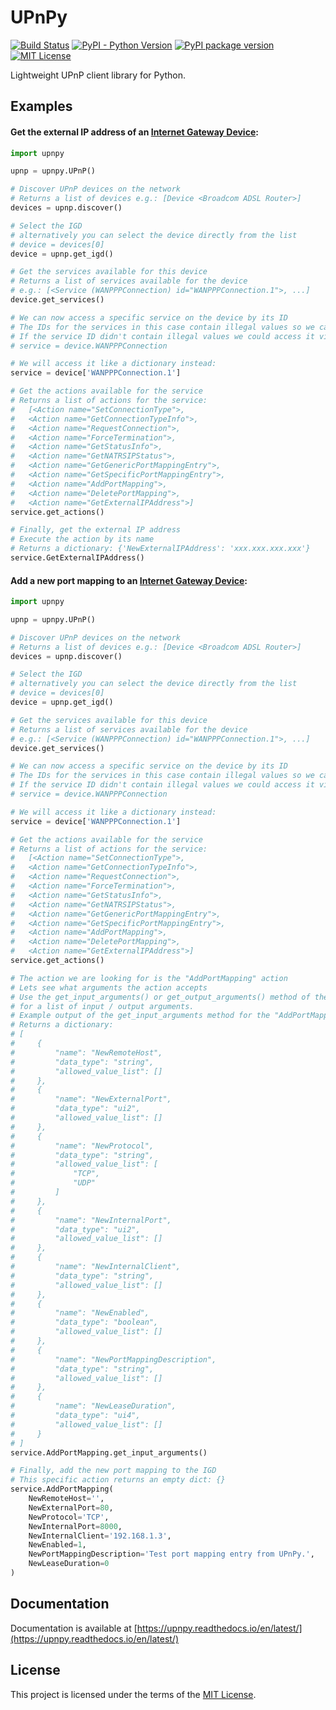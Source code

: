 # UPnPy
[![Build Status](https://travis-ci.org/5kyc0d3r/upnpy.svg?branch=master)](https://travis-ci.org/5kyc0d3r/upnpy)
[![PyPI - Python Version](https://img.shields.io/pypi/pyversions/upnpy.svg)](https://pypi.org/project/UPnPy/)
[![PyPI package version](https://img.shields.io/pypi/v/upnpy.svg)](https://pypi.org/project/UPnPy/)
[![MIT License](https://img.shields.io/badge/license-MIT-red.svg)](https://github.com/5kyc0d3r/upnpy/blob/master/LICENSE)

Lightweight UPnP client library for Python.

## Examples

#### Get the external IP address of an [Internet Gateway Device](https://en.wikipedia.org/wiki/Internet_Gateway_Device_Protocol):
```python
import upnpy

upnp = upnpy.UPnP()

# Discover UPnP devices on the network
# Returns a list of devices e.g.: [Device <Broadcom ADSL Router>]
devices = upnp.discover()

# Select the IGD
# alternatively you can select the device directly from the list
# device = devices[0]
device = upnp.get_igd()

# Get the services available for this device
# Returns a list of services available for the device
# e.g.: [<Service (WANPPPConnection) id="WANPPPConnection.1">, ...]
device.get_services()

# We can now access a specific service on the device by its ID
# The IDs for the services in this case contain illegal values so we can't access it by an attribute
# If the service ID didn't contain illegal values we could access it via an attribute like this:
# service = device.WANPPPConnection

# We will access it like a dictionary instead:
service = device['WANPPPConnection.1']

# Get the actions available for the service
# Returns a list of actions for the service:
#   [<Action name="SetConnectionType">,
#   <Action name="GetConnectionTypeInfo">,
#   <Action name="RequestConnection">,
#   <Action name="ForceTermination">,
#   <Action name="GetStatusInfo">,
#   <Action name="GetNATRSIPStatus">,
#   <Action name="GetGenericPortMappingEntry">,
#   <Action name="GetSpecificPortMappingEntry">,
#   <Action name="AddPortMapping">,
#   <Action name="DeletePortMapping">,
#   <Action name="GetExternalIPAddress">]
service.get_actions()

# Finally, get the external IP address
# Execute the action by its name
# Returns a dictionary: {'NewExternalIPAddress': 'xxx.xxx.xxx.xxx'}
service.GetExternalIPAddress()
```


#### Add a new port mapping to an [Internet Gateway Device](https://en.wikipedia.org/wiki/Internet_Gateway_Device_Protocol):
```python
import upnpy

upnp = upnpy.UPnP()

# Discover UPnP devices on the network
# Returns a list of devices e.g.: [Device <Broadcom ADSL Router>]
devices = upnp.discover()

# Select the IGD
# alternatively you can select the device directly from the list
# device = devices[0]
device = upnp.get_igd()

# Get the services available for this device
# Returns a list of services available for the device
# e.g.: [<Service (WANPPPConnection) id="WANPPPConnection.1">, ...]
device.get_services()

# We can now access a specific service on the device by its ID
# The IDs for the services in this case contain illegal values so we can't access it by an attribute
# If the service ID didn't contain illegal values we could access it via an attribute like this:
# service = device.WANPPPConnection

# We will access it like a dictionary instead:
service = device['WANPPPConnection.1']

# Get the actions available for the service
# Returns a list of actions for the service:
#   [<Action name="SetConnectionType">,
#   <Action name="GetConnectionTypeInfo">,
#   <Action name="RequestConnection">,
#   <Action name="ForceTermination">,
#   <Action name="GetStatusInfo">,
#   <Action name="GetNATRSIPStatus">,
#   <Action name="GetGenericPortMappingEntry">,
#   <Action name="GetSpecificPortMappingEntry">,
#   <Action name="AddPortMapping">,
#   <Action name="DeletePortMapping">,
#   <Action name="GetExternalIPAddress">]
service.get_actions()

# The action we are looking for is the "AddPortMapping" action
# Lets see what arguments the action accepts
# Use the get_input_arguments() or get_output_arguments() method of the action
# for a list of input / output arguments.
# Example output of the get_input_arguments method for the "AddPortMapping" action
# Returns a dictionary:
# [
#     {
#         "name": "NewRemoteHost",
#         "data_type": "string",
#         "allowed_value_list": []
#     },
#     {
#         "name": "NewExternalPort",
#         "data_type": "ui2",
#         "allowed_value_list": []
#     },
#     {
#         "name": "NewProtocol",
#         "data_type": "string",
#         "allowed_value_list": [
#             "TCP",
#             "UDP"
#         ]
#     },
#     {
#         "name": "NewInternalPort",
#         "data_type": "ui2",
#         "allowed_value_list": []
#     },
#     {
#         "name": "NewInternalClient",
#         "data_type": "string",
#         "allowed_value_list": []
#     },
#     {
#         "name": "NewEnabled",
#         "data_type": "boolean",
#         "allowed_value_list": []
#     },
#     {
#         "name": "NewPortMappingDescription",
#         "data_type": "string",
#         "allowed_value_list": []
#     },
#     {
#         "name": "NewLeaseDuration",
#         "data_type": "ui4",
#         "allowed_value_list": []
#     }
# ]
service.AddPortMapping.get_input_arguments()

# Finally, add the new port mapping to the IGD
# This specific action returns an empty dict: {}
service.AddPortMapping(
    NewRemoteHost='',
    NewExternalPort=80,
    NewProtocol='TCP',
    NewInternalPort=8000,
    NewInternalClient='192.168.1.3',
    NewEnabled=1,
    NewPortMappingDescription='Test port mapping entry from UPnPy.',
    NewLeaseDuration=0
)
```

## Documentation
Documentation is available at [https://upnpy.readthedocs.io/en/latest/](https://upnpy.readthedocs.io/en/latest/)

## License
This project is licensed under the terms of the [MIT License](https://github.com/5kyc0d3r/upnpy/blob/master/LICENSE).

